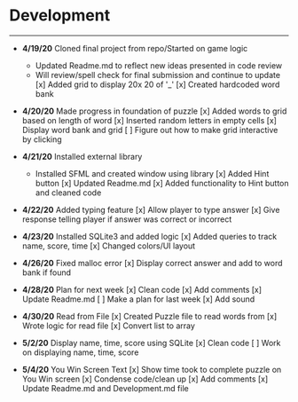 # Development

---
- **4/19/20** Cloned final project from repo/Started on game logic
   - Updated Readme.md to reflect new ideas presented in code review
   - Will review/spell check for final submission and continue to update
   [x] Added grid to display 20x 20 of '_'
   [x] Created hardcoded word bank
   
- **4/20/20** Made progress in foundation of puzzle
   [x] Added words to grid based on length of word
   [x] Inserted random letters in empty cells
   [x] Display word bank and grid
   [ ] Figure out how to make grid interactive by clicking

- **4/21/20** Installed external library
   - Installed SFML and created window using library
   [x] Added Hint button
   [x] Updated Readme.md
   [x] Added functionality to Hint button and cleaned code

- **4/22/20** Added typing feature
   [x] Allow player to type answer
   [x] Give response telling player if answer was correct or incorrect
   
- **4/23/20** Installed SQLite3 and added logic
   [x] Added queries to track name, score, time 
   [x] Changed colors/UI layout
   
- **4/26/20** Fixed malloc error
   [x] Display correct answer and add to word bank if found
  
- **4/28/20** Plan for next week
   [x] Clean code
   [x] Add comments
   [x] Update Readme.md
   [ ] Make a plan for last week
   [x] Add sound

   
- **4/30/20** Read from File
   [x] Created Puzzle file to read words from
   [x] Wrote logic for read file
   [x] Convert list to array
   
- **5/2/20** Display name, time, score using SQLite
   [x] Clean code
   [ ] Work on displaying name, time, score
   
- **5/4/20** You Win Screen Text
   [x] Show time took to complete puzzle on You Win screen
   [x] Condense code/clean up
   [x] Add comments
   [x] Update Readme.md and Development.md file
